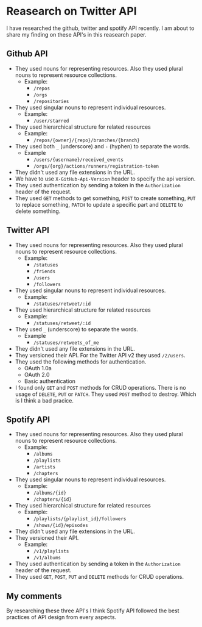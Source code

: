 # Reasearch on Twitter API

I have researched the github, twitter and spotify API recently. I am about to share my finding on these API's in this reasearch paper. 

## Github API

- They used nouns for representing resources. Also they used plural nouns to represent resource collections.
    - Example:
        - `/repos`
        - `/orgs`
        - `/repositories`
- They used singular nouns to represent individual resources.
    - Example:
        - `/user/starred`
- They used hierarchical structure for related resources
    - Example:
        - `/repos/{owner}/{repo}/branches/{branch}`
- They used both `_` (underscore) and `-` (hyphen) to separate the words.
    - Example
        - `/users/{username}/received_events`
        - `/orgs/{org}/actions/runners/registration-token`
- They didn't used any file extensions in the URL.
- We have to use `X-GitHub-Api-Version` header to specify the api version.
- They used authentication by sending a token in the `Authorization` header of the request.
- They used `GET` methods to get something, `POST` to create something, `PUT` to replace something, `PATCH` to update a specific part and `DELETE` to delete something.

## Twitter API

- They used nouns for representing resources. Also they used plural nouns to represent resource collections.
    - Example:
        - `/statuses`
        - `/friends`
        - `/users`
        - `/followers`
- They used singular nouns to represent individual resources.
    - Example:
        - `/statuses/retweet/:id`
- They used hierarchical structure for related resources
    - Example:
        - `/statuses/retweet/:id`
- They used `_` (underscore) to separate the words.
    - Example
        - `/statuses/retweets_of_me`
- They didn't used any file extensions in the URL.
- They versioned their API. For the Twitter API v2 they used `/2/users`.
- They used the following methods for authentication.
    - OAuth 1.0a
    - OAuth 2.0
    - Basic authentication
- I found only `GET` and `POST` methods for CRUD operations. There is no usage of `DELETE`, `PUT` or `PATCH`. They used `POST` method to destroy. Which is I think a bad pracice.

## Spotify API

- They used nouns for representing resources. Also they used plural nouns to represent resource collections.
    - Example:
        - `/albums`
        - `/playlists`
        - `/artists`
        - `/chapters`
- They used singular nouns to represent individual resources.
    - Example:
        - `/albums/{id}`
        - `/chapters/{id}`
- They used hierarchical structure for related resources
    - Example:
        - `/playlists/{playlist_id}/followers`
        - `/shows/{id}/episodes`
- They didn't used any file extensions in the URL.
- They versioned their API.
    - Example:
        - `/v1/playlists`
        - `/v1/albums`
- They used authentication by sending a token in the `Authorization` header of the request.
- They used `GET`, `POST`, `PUT` and `DELETE` methods for CRUD operations.

## My comments

By researching these three API's I think Spotify API followed the best practices of API design from every aspects.